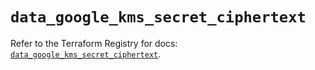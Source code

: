 # `data_google_kms_secret_ciphertext`

Refer to the Terraform Registry for docs: [`data_google_kms_secret_ciphertext`](https://registry.terraform.io/providers/hashicorp/google-beta/6.49.0/docs/data-sources/google_kms_secret_ciphertext).
